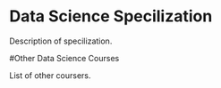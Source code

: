 # Data Science Specilization

Description of specilization.


#Other Data Science Courses

List of other coursers.